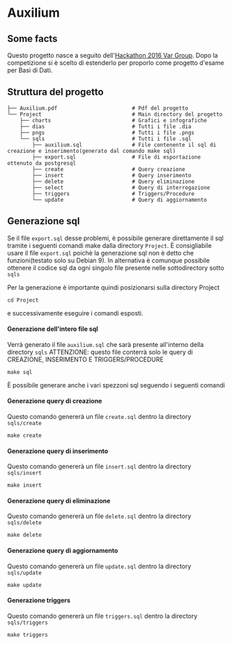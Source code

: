 # Auxilium
## Some facts
Questo progetto nasce a seguito dell'[Hackathon 2016 Var Group](https://www.vargroup.it/hackathon/).
Dopo la competizione si è scelto di estenderlo per proporlo come progetto d'esame per Basi di Dati.

## Struttura del progetto
```
├── Auxilium.pdf                        # Pdf del progetto
└── Project                             # Main directory del progetto
    ├── charts                          # Grafici e infografiche
    ├── dias                            # Tutti i file .dia
    ├── pngs                            # Tutti i file .pngs
    └── sqls                            # Tutti i file .sql
        ├── auxilium.sql                # File contenente il sql di creazione e inserimento(generato dal comando make sql)
        ├── export.sql                  # File di esportazione ottenuto da postgresql
        ├── create                      # Query creazione
        ├── insert                      # Query inserimento
        ├── delete                      # Query eliminazione
        ├── select                      # Query di interrogazione
        ├── triggers                    # Triggers/Procedure
        └── update                      # Query di aggiornamento
```
## Generazione sql
Se il file ```export.sql``` desse problemi, è possibile generare direttamente il sql tramite i seguenti comandi make dalla directory ```Project```.
È consigliabile usare il file ```export.sql``` poichè la generazione sql non è detto che funzioni(testato solo su Debian 9). In alternativa
è comunque possibile ottenere il codice sql da ogni singolo file presente nelle sottodirectory sotto ```sqls```


Per la generazione è importante quindi posizionarsi sulla directory Project
```
cd Project
```
e successivamente eseguire i comandi esposti.

#### Generazione dell'intero file sql 
Verrà generato il file ```auxilium.sql``` che sarà presente all'interno della directory ```sqls```
ATTENZIONE: questo file conterrà solo le query di CREAZIONE, INSERIMENTO E TRIGGERS/PROCEDURE
```
make sql
```
È possibile generare anche i vari spezzoni sql seguendo i seguenti comandi


#### Generazione query di creazione 
Questo comando genererà un file ```create.sql``` dentro la directory ```sqls/create```
```
make create
```

#### Generazione query di inserimento 
Questo comando genererà un file ```insert.sql``` dentro la directory ```sqls/insert```
```
make insert
```

#### Generazione query di eliminazione 
Questo comando genererà un file ```delete.sql``` dentro la directory ```sqls/delete```

```
make delete
```

#### Generazione query di aggiornamento 
Questo comando genererà un file ```update.sql``` dentro la directory ```sqls/update```

```
make update
```

#### Generazione triggers 
Questo comando genererà un file ```triggers.sql``` dentro la directory ```sqls/triggers```
```
make triggers
```
